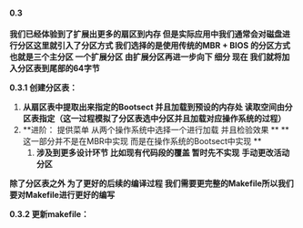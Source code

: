 
#### 0.3

**我们已经体验到了扩展出更多的扇区到内存 但是实际应用中我们通常会对磁盘进行分区这里就引入了分区方式 我们选择的是使用传统的MBR + BIOS 的分区方式 也就是三个主分区 一个扩展分区 由扩展分区再进一步向下 细分 现在 我们就将加入分区表到尾部的64字节**

**0.3.1 创建分区表：**

1. **从扇区表中提取出来指定的Bootsect 并且加载到预设的内存处 读取空间由分区表指定（这一过程模拟了分区表选中分区并且加载对应操作系统的过程）**
2. **进阶： 提供菜单 从两个操作系统中选择一个进行加载 并且检验效果 **
   **这一部分并不是在MBR中实现 而是在操作系统的Bootsect中实现 **
   1. **涉及到更多设计环节 比如现有代码段的覆盖 暂时先不实现**
      **手动更改活动分区**

**除了分区表之外 为了更好的后续的编译过程 我们需要更完整的Makefile所以我们要对Makefile进行更好的编写**

**0.3.2 更新makefile：**
